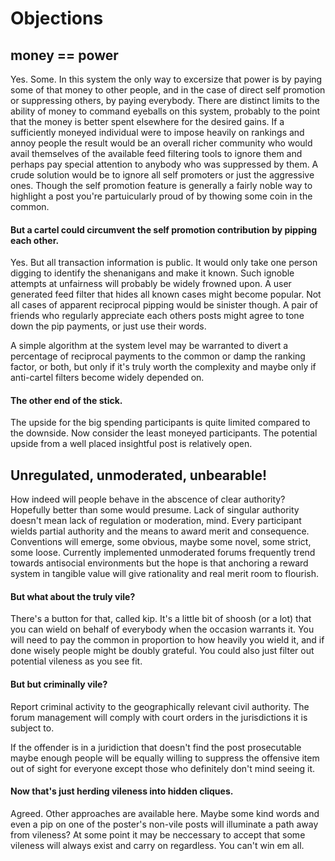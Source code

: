 # Objections

## money == power
Yes. Some. In this system the only way to excersize that power is by paying some of that money to other people, and in the case of direct self promotion or suppressing others, by paying everybody.  There are distinct limits to the ability of money to command eyeballs on this system, probably to the point that the money is better spent elsewhere for the desired gains.
If a sufficiently moneyed individual were to impose heavily on rankings and annoy people the result would be an overall richer community who would avail themselves of the available feed filtering tools to ignore them and perhaps pay special attention to anybody who was suppressed by them.
A crude solution would be to ignore all self promoters or just the aggressive ones.  Though the self promotion feature is generally a fairly noble way to highlight a post you're partuicularly proud of by thowing some coin in the common.

#### But a cartel could circumvent the self promotion contribution by pipping each other.
Yes. But all transaction information is public.  It would only take one person digging to identify the shenanigans and make it known.  Such ignoble attempts at unfairness will probably be widely frowned upon. A user generated feed filter that hides all known cases might become popular.  Not all cases of apparent reciprocal pipping would be sinister though.  A pair of friends who regularly appreciate each others posts might agree to tone down the pip payments, or just use their words.

A simple algorithm at the system level may be warranted to divert a percentage of reciprocal payments to the common or damp the ranking factor, or both, but only if it's truly worth the complexity and maybe only if anti-cartel filters become widely depended on.

#### The other end of the stick.
The upside for the big spending participants is quite limited compared to the downside.  Now consider the least moneyed participants. The potential upside from a well placed insightful post is relatively open.

## Unregulated, unmoderated, unbearable!
How indeed will people behave in the abscence of clear authority?  Hopefully better than some would presume. Lack of singular authority doesn't mean lack of regulation or moderation, mind.  Every participant wields partial authority and the means to award merit and consequence. Conventions will emerge, some obvious, maybe some novel, some strict, some loose.  Currently implemented unmoderated forums frequently trend towards antisocial environments but the hope is that anchoring a reward system in tangible value will give rationality and real merit room to flourish.

#### But what about the truly vile?
There's a button for that, called kip.  It's a little bit of shoosh (or a lot) that you can wield on behalf of everybody when the occasion warrants it.  You will need to pay the common in proportion to how heavily you wield it, and if done wisely people might be doubly grateful.  You could also just filter out potential vileness as you see fit.

#### But but criminally vile?
Report criminal activity to the geographically relevant civil authority.  The forum management will comply with court orders in the jurisdictions it is subject to.

If the offender is in a juridiction that doesn't find the post prosecutable maybe enough people will be equally willing to suppress the offensive item out of sight for everyone except those who definitely don't mind seeing it.

#### Now that's just herding vileness into hidden cliques.
Agreed. Other approaches are available here. Maybe some kind words and even a pip on one of the poster's non-vile posts will illuminate a path away from vileness?  At some point it may be neccessary to accept that some vileness will always exist and carry on regardless.  You can't win em all.


